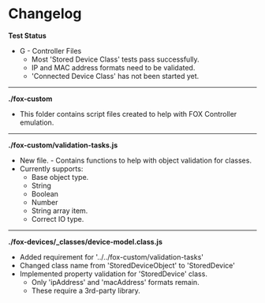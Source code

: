 # Changelog

**Test Status**
* G - Controller Files
	* Most 'Stored Device Class' tests pass successfully.
	* IP and MAC address formats need to be validated.
	* 'Connected Device Class' has not been started yet.

---

**./fox-custom**
* This folder contains script files created to help with FOX Controller emulation.

---

**./fox-custom/validation-tasks.js**
* New file. - Contains functions to help with object validation for classes.
* Currently supports:
	* Base object type.
	* String
	* Boolean
	* Number
	* String array item.
	* Correct IO type.

---

**./fox-devices/_classes/device-model.class.js**
* Added requirement for '../../fox-custom/validation-tasks'
* Changed class name from 'StoredDeviceObject' to 'StoredDevice'
* Implemented property validation for 'StoredDevice' class.
	* Only 'ipAddress' and 'macAddress' formats remain.
	* These require a 3rd-party library.
